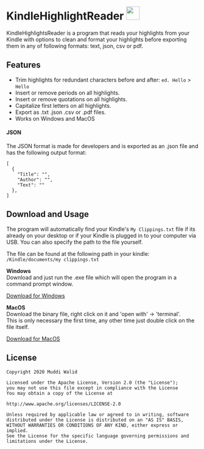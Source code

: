 # KindleHighlightReader <img width="35px" src="https://www.flaticon.com/svg/static/icons/svg/845/845938.svg">


KindleHighlightsReader is a program that reads your highlights from your Kindle with options to clean and format your highlights before exporting them in any of following formats: text, json, csv or pdf.


## Features
- Trim highlights for redundant characters before and after: `ed. Hello` > `Hello`
- Insert or remove periods on all highlights.
- Insert or remove quotations on all highlights.
- Capitalize first letters on all highlights.
- Export as .txt .json .csv or .pdf files.
- Works on Windows and MacOS

#### JSON

The JSON format is made for developers and is exported as an .json file and has the following output format:

```
[
  {
    "Title": "",
    "Author": "",
    "Text": ""
  },
]
```

## Download and Usage

The program will automatically find your Kindle's `My Clippings.txt` file if its already on your desktop 
or if your Kindle is plugged in to your computer via USB. You can also specify the path to the file yourself.

The file can be found at the following path in your kindle: `/Kindle/documents/my clippings.txt`

**Windows**  
Download and just run the .exe file which will open the program in a command prompt window.

[Download for Windows](https://github.com/Muddz/KindleHighlightsReader/releases/download/1.0.0/KindleHighlightsReader_v1.0.0.exe)

**MacOS**  
Download the binary file, right click on it and 'open with' -> 'terminal'.   
This is only necessary the first time, any other time just double click on the file itself.

[Download for MacOS](https://github.com/Muddz/KindleHighlightsReader/releases/download/1.0.0/KindleHighlightsReader_MacOS_v1.0.0)


## License

    Copyright 2020 Muddi Walid

    Licensed under the Apache License, Version 2.0 (the "License");
    you may not use this file except in compliance with the License
    You may obtain a copy of the License at

    http://www.apache.org/licenses/LICENSE-2.0

    Unless required by applicable law or agreed to in writing, software
    distributed under the License is distributed on an "AS IS" BASIS,
    WITHOUT WARRANTIES OR CONDITIONS OF ANY KIND, either express or implied.
    See the License for the specific language governing permissions and
    limitations under the License.
